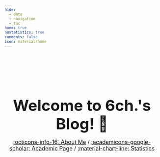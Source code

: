 ```yaml
---
hide:
  - date
  - navigation
  - toc
home: true
nostatistics: true
comments: false
icon: material/home
---
```


<br><br><br><br><br><br>

<h1 style="text-align: center;">
<span style="font-size:50px;">
Welcome to 6ch.'s Blog! 🎉
</span>
</h1>
<style>
  /* 打字动画 */
  @keyframes typing {
    0% { 
      clip-path: inset(0 100% 0 0); /* 从左往右逐步显示 */
    }
    100% { 
      clip-path: inset(0 0 0 0);
    }
  }

  h1 {
    overflow: hidden;
    white-space: nowrap;
    animation: typing 3s steps(30) 1s  1 normal both;
    margin: 0;          /* 移除默认外边距 */
    display: inline-block; /* 自然宽度 */
  }

  /* 父容器（如 body）简单居中 */
  body {
    text-align: center; /* 水平居中 */
    margin: 20px 0;     /* 添加基础边距 */
  }
</style>
<span style="display: block; text-align: center; font-size: 18px;">
[:octicons-info-16: About Me](./about/index.md) / [:academicons-google-scholar: Academic Page](./academy.md) / [:material-chart-line: Statistics](javascript:toggle_statistics();)
</span>

<div id="statistics" markdown="1" class="card" style="width: 27em; border-color: transparent; opacity: 0; margin-left: auto; margin-right: 0; font-size: 110%">
<div style="padding-left: 1em;" markdown="1">
<li>Website Operating Time: <span id="web-time"></span></li>
<li>Total Visitors: <span id="busuanzi_value_site_uv"></span> people</li>
<li>Total Visits: <span id="busuanzi_value_site_pv"></span> times</li>
</div>
</div>

<script>
function updateTime() {
    var date = new Date();
    var now = date.getTime();
    var startDate = new Date("2025/02/28 22:00:00");
    var start = startDate.getTime();
    var diff = now - start;
    var y, d, h, m;
    y = Math.floor(diff / (365 * 24 * 3600 * 1000));
    diff -= y * 365 * 24 * 3600 * 1000;
    d = Math.floor(diff / (24 * 3600 * 1000));
    h = Math.floor(diff / (3600 * 1000) % 24);
    m = Math.floor(diff / (60 * 1000) % 60);
    if (y == 0) {
        document.getElementById("web-time").innerHTML = d + "<span> </span>d<span> </span>" + h + "<span> </span>h<span> </span>" + m + "<span> </span>m";
    } else {
        document.getElementById("web-time").innerHTML = y + "<span> </span>y<span> </span>" + d + "<span> </span>d<span> </span>" + h + "<span> </span>h<span> </span>" + m + "<span> </span>m";
    }
    setTimeout(updateTime, 1000 * 60);
}
updateTime();
function toggle_statistics() {
    var statistics = document.getElementById("statistics");
    if (statistics.style.opacity == 0) {
        statistics.style.opacity = 1;
    } else {
        statistics.style.opacity = 0;
    }
}
</script>